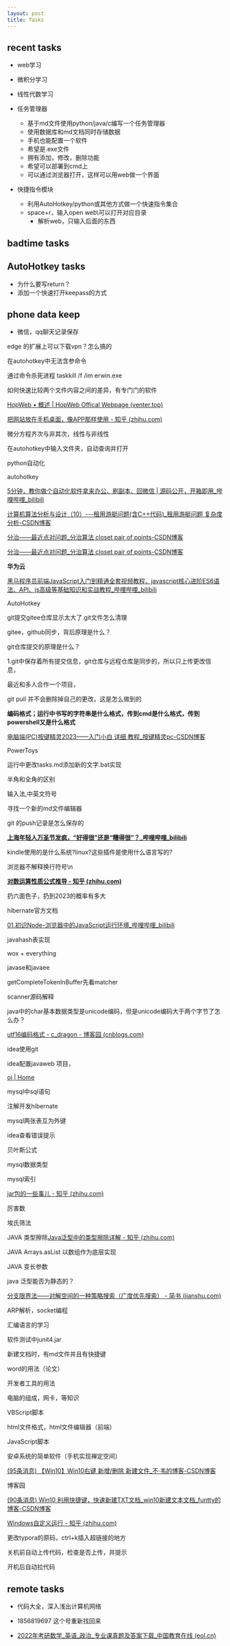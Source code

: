 ```yaml
---
layout: post
title: Tasks
---
```


## recent tasks

- web学习
- 微积分学习
- 线性代数学习
- 任务管理器
  - 基于md文件使用python/java/c编写一个任务管理器
  - 使用数据库和md文档同时存储数据
  - 手机也能配置一个软件
  - 希望是.exe文件
  - 拥有添加，修改，删除功能
  - 希望可以部署到cmd上
  - 可以通过浏览器打开，这样可以用web做一个界面
  
- 快捷指令模块
  - 利用AutoHotkey/python或其他方式做一个快速指令集合 
  - space+r，输入open web\可以打开对应目录
    - 解析web，只输入后面的东西

## badtime tasks

## AutoHotkey tasks

- 为什么要写return？
- 添加一个快速打开keepass的方式

## phone data keep

- 微信，qq聊天记录保存



edge 的扩展上可以下载vpn？怎么搞的

在autohotkey中无法含参命令

通过命令杀死进程
taskkill /f /im erwin.exe



如何快速比较两个文件内容之间的差异，有专门门的软件

[HopWeb • 概述 | HopWeb Offical Webpage (venter.top)](https://venter.top/hopweb/index.html)

[把网站放在手机桌面，像APP那样使用 - 知乎 (zhihu.com)](https://zhuanlan.zhihu.com/p/54907494)

微分方程齐次与非其次，线性与非线性

在autohotkey中输入文件夹，自动查询并打开

python自动化

autohotkey

[5分钟，教你做个自动化软件拿来办公、刷副本、回微信 | 源码公开，开箱即用_哔哩哔哩_bilibili](https://www.bilibili.com/video/BV1T34y1o73U/?spm_id_from=333.788.recommend_more_video.1&vd_source=ec2d561dc8bd6d2bdcc13e464af382d0)

[计算机算法分析与设计（10）---租用游艇问题(含C++代码)_租用游艇问题 复杂度分析-CSDN博客](https://blog.csdn.net/m0_62881487/article/details/133833781?spm=1001.2101.3001.6650.1&utm_medium=distribute.pc_relevant.none-task-blog-2~default~BlogCommendFromBaidu~Rate-1-133833781-blog-81017582.235^v40^pc_relevant_3m_sort_dl_base3&depth_1-utm_source=distribute.pc_relevant.none-task-blog-2~default~BlogCommendFromBaidu~Rate-1-133833781-blog-81017582.235^v40^pc_relevant_3m_sort_dl_base3&utm_relevant_index=2)

[分治——最近点对问题_分治算法 closet pair of points-CSDN博客](https://blog.csdn.net/sinat_35678407/article/details/82874216)

[分治——最近点对问题_分治算法 closet pair of points-CSDN博客](https://blog.csdn.net/sinat_35678407/article/details/82874216)

**华为云**

[黑马程序员前端JavaScript入门到精通全套视频教程，javascript核心进阶ES6语法、API、js高级等基础知识和实战教程_哔哩哔哩_bilibili](https://www.bilibili.com/video/BV1Y84y1L7Nn/?spm_id_from=333.337.search-card.all.click&vd_source=ec2d561dc8bd6d2bdcc13e464af382d0)

AutoHotkey

git提交gitee仓库显示太大了.git文件怎么清理

gitee，github同步，背后原理是什么？

git仓库提交的原理是什么？

1.git中保存着所有提交信息，git仓库与远程仓库是同步的，所以只上传更改信息，

最近和多人合作一个项目，

git pull 并不会删除掉自己的更改，这是怎么做到的

**编码格式；运行中书写的字符串是什么格式，传到cmd是什么格式，传到powershell又是什么格式**

[电脑端(PC)按键精灵2023——入门小白 详细 教程_按键精灵pc-CSDN博客](https://blog.csdn.net/m0_50762431/article/details/130179618)

PowerToys

运行中更改tasks.md添加新的文字.bat实现

半角和全角的区别

输入法,中英文符号

寻找一个新的md文件编辑器

git 的push记录是怎么保存的

**[上海年轻人万圣节发疯，“好得很”还是“糟得很”？_哔哩哔哩_bilibili](https://www.bilibili.com/video/BV1FN4y1r7Gv/?spm_id_from=pageDriver&vd_source=ec2d561dc8bd6d2bdcc13e464af382d0)**

kindle使用的是什么系统?linux?这些插件是使用什么语言写的?

浏览器不解释换行符号\n

**[对数运算性质公式推导 - 知乎 (zhihu.com)](https://zhuanlan.zhihu.com/p/440303039)**

扔六面色子，扔到2023的概率有多大

hibernate官方文档

[01.初识Node-浏览器中的JavaScript运行环境_哔哩哔哩_bilibili](https://www.bilibili.com/video/BV1a34y167AZ?p=2&vd_source=ec2d561dc8bd6d2bdcc13e464af382d0)

javahash表实现

wox + everything


javase和javaee

getCompleteTokenInBuffer先看matcher

scanner源码解释

java中的char基本数据类型是unicode编码，但是unicode编码大于两个字节了怎么办？

[utf16编码格式 - c_dragon - 博客园 (cnblogs.com)](https://www.cnblogs.com/dragon2012/p/5020259.html)

idea使用git

idea配置javaweb 项目，

[oj | Home](http://10.216.217.131:9999/)

mysql中sql语句

注解开发hibernate

mysql两张表互为外键

idea查看错误提示

贝叶斯公式

mysql数据类型

mysql索引

[jar包的一些事儿 - 知乎 (zhihu.com)](https://zhuanlan.zhihu.com/p/82320492)

厉害数

埃氏筛法

JAVA 类型擦除[Java泛型中的类型擦除详解 - 知乎 (zhihu.com)](https://zhuanlan.zhihu.com/p/346486993)

JAVA Arrays.asList 以数组作为底层实现

JAVA 变长参数

java 泛型能否为静态的？

[分支限界法——对解空间的一种策略搜索（广度优先搜索） - 简书 (jianshu.com)](https://www.jianshu.com/p/c738c8262087)

ARP解析，socket编程

汇编语言的学习

软件测试中junit4.jar

新建文档时，有md文件并且有快捷键

word的用法（论文）

开发者工具的用法

电脑的组成，网卡，等知识 

VBScript脚本

html文件格式，html文件编辑器（前端）

JavaScript脚本

安卓系统的简单软件（手机实现禅定空间）

[(95条消息) 【Win10】Win10右键 新增/删除 新建文件_不·韦的博客-CSDN博客](https://blog.csdn.net/Daydream_Z/article/details/129788166?utm_medium=distribute.pc_relevant.none-task-blog-2~default~baidujs_utm_term~default-4-129788166-blog-83616085.235^v38^pc_relevant_anti_vip&spm=1001.2101.3001.4242.3&utm_relevant_index=7)

博客园

[(90条消息) Win10 利用快捷键，快速新建TXT文档_win10新建文本文档_funtty的博客-CSDN博客](https://blog.csdn.net/qq_25593079/article/details/83616085?ops_request_misc=&request_id=&biz_id=102&utm_term=Win10使用快捷键新建文件夹和.txt文本文档&utm_medium=distribute.pc_search_result.none-task-blog-2~all~sobaiduweb~default-1-83616085.nonecase&spm=1018.2226.3001.4187)

[Windows自定义运行 - 知乎 (zhihu.com)](https://zhuanlan.zhihu.com/p/34611958)

更改typora的原码，ctrl+k插入超链接的地方

关机前自动上传代码，检查是否上传，并提示

开机后自动拉代码

## remote tasks

- 代码大全，深入浅出计算机网络

- 1856819697 这个号重新找回来
- [2022年考研数学_英语_政治_专业课真题及答案下载_中国教育在线 (eol.cn)](https://kaoyan.eol.cn/e_ky/zt/common/zhenti/)  
